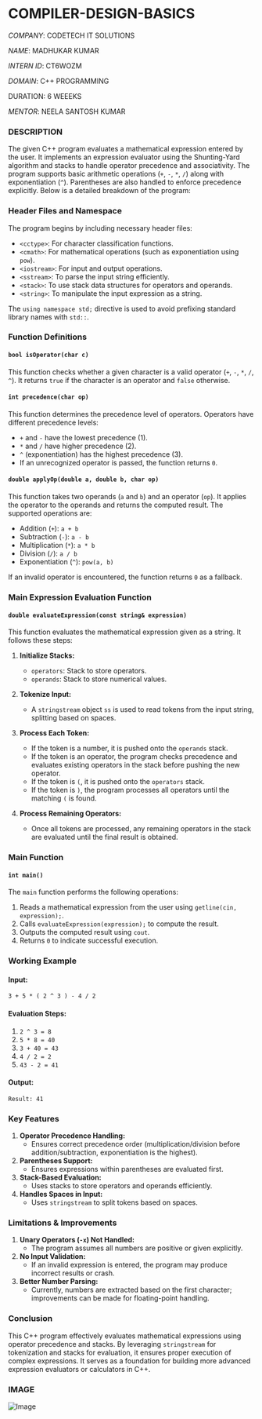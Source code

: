 # COMPILER-DESIGN-BASICS

*COMPANY*: CODETECH IT SOLUTIONS

*NAME*: MADHUKAR KUMAR

*INTERN ID*: CT6WOZM

*DOMAIN*: C++ PROGRAMMING

DURATION: 6 WEEEKS

*MENTOR*: NEELA SANTOSH KUMAR

### **DESCRIPTION**
The given C++ program evaluates a mathematical expression entered by the user. It implements an expression evaluator using the Shunting-Yard algorithm and stacks to handle operator precedence and associativity. The program supports basic arithmetic operations (`+`, `-`, `*`, `/`) along with exponentiation (`^`). Parentheses are also handled to enforce precedence explicitly. Below is a detailed breakdown of the program:

### **Header Files and Namespace**
The program begins by including necessary header files:
- `<cctype>`: For character classification functions.
- `<cmath>`: For mathematical operations (such as exponentiation using `pow`).
- `<iostream>`: For input and output operations.
- `<sstream>`: To parse the input string efficiently.
- `<stack>`: To use stack data structures for operators and operands.
- `<string>`: To manipulate the input expression as a string.

The `using namespace std;` directive is used to avoid prefixing standard library names with `std::`.

### **Function Definitions**
#### `bool isOperator(char c)`
This function checks whether a given character is a valid operator (`+`, `-`, `*`, `/`, `^`). It returns `true` if the character is an operator and `false` otherwise.

#### `int precedence(char op)`
This function determines the precedence level of operators. Operators have different precedence levels:
- `+` and `-` have the lowest precedence (1).
- `*` and `/` have higher precedence (2).
- `^` (exponentiation) has the highest precedence (3).
- If an unrecognized operator is passed, the function returns `0`.

#### `double applyOp(double a, double b, char op)`
This function takes two operands (`a` and `b`) and an operator (`op`). It applies the operator to the operands and returns the computed result. The supported operations are:
- Addition (`+`): `a + b`
- Subtraction (`-`): `a - b`
- Multiplication (`*`): `a * b`
- Division (`/`): `a / b`
- Exponentiation (`^`): `pow(a, b)`

If an invalid operator is encountered, the function returns `0` as a fallback.

### **Main Expression Evaluation Function**
#### `double evaluateExpression(const string& expression)`
This function evaluates the mathematical expression given as a string. It follows these steps:

1. **Initialize Stacks:**
   - `operators`: Stack to store operators.
   - `operands`: Stack to store numerical values.

2. **Tokenize Input:**
   - A `stringstream` object `ss` is used to read tokens from the input string, splitting based on spaces.

3. **Process Each Token:**
   - If the token is a number, it is pushed onto the `operands` stack.
   - If the token is an operator, the program checks precedence and evaluates existing operators in the stack before pushing the new operator.
   - If the token is `(`, it is pushed onto the `operators` stack.
   - If the token is `)`, the program processes all operators until the matching `(` is found.

4. **Process Remaining Operators:**
   - Once all tokens are processed, any remaining operators in the stack are evaluated until the final result is obtained.

### **Main Function**
#### `int main()`
The `main` function performs the following operations:
1. Reads a mathematical expression from the user using `getline(cin, expression);`.
2. Calls `evaluateExpression(expression);` to compute the result.
3. Outputs the computed result using `cout`.
4. Returns `0` to indicate successful execution.

### **Working Example**
#### **Input:**
```
3 + 5 * ( 2 ^ 3 ) - 4 / 2
```
#### **Evaluation Steps:**
1. `2 ^ 3 = 8`
2. `5 * 8 = 40`
3. `3 + 40 = 43`
4. `4 / 2 = 2`
5. `43 - 2 = 41`
#### **Output:**
```
Result: 41
```

### **Key Features**
1. **Operator Precedence Handling:**
   - Ensures correct precedence order (multiplication/division before addition/subtraction, exponentiation is the highest).
2. **Parentheses Support:**
   - Ensures expressions within parentheses are evaluated first.
3. **Stack-Based Evaluation:**
   - Uses stacks to store operators and operands efficiently.
4. **Handles Spaces in Input:**
   - Uses `stringstream` to split tokens based on spaces.

### **Limitations & Improvements**
1. **Unary Operators (`-x`) Not Handled:**
   - The program assumes all numbers are positive or given explicitly.
2. **No Input Validation:**
   - If an invalid expression is entered, the program may produce incorrect results or crash.
3. **Better Number Parsing:**
   - Currently, numbers are extracted based on the first character; improvements can be made for floating-point handling.

### **Conclusion**
This C++ program effectively evaluates mathematical expressions using operator precedence and stacks. By leveraging `stringstream` for tokenization and stacks for evaluation, it ensures proper execution of complex expressions. It serves as a foundation for building more advanced expression evaluators or calculators in C++.

### **IMAGE**

![Image](https://github.com/user-attachments/assets/c5b8e254-8364-4671-9c42-7c306c60bf55)



